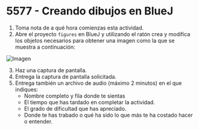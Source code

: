 # 5577 - Creando dibujos en BlueJ

1. Toma nota de a qué hora comienzas esta actividad.
2. Abre el proyecto `figures` en BlueJ y utilizando el ratón crea y modifica los objetos necesarios para obtener una imagen como la que se muestra a continuación:

  ![Imagen](0449.png)

3. Haz una captura de pantalla.
4. Entrega la captura de pantalla solicitada.
7. Entrega también un archivo de audio (máximo 2 minutos) en el que indiques:
    - Nombre completo y fila donde te sientas
    - El tiempo que has tardado en completar la actividad.
    - El grado de dificultad que has apreciado.
    - Donde te has trabado o qué ha sido lo que más te ha costado hacer o entender.
